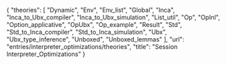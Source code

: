 {
    "theories": [
        "Dynamic",
        "Env",
        "Env_list",
        "Global",
        "Inca",
        "Inca_to_Ubx_compiler",
        "Inca_to_Ubx_simulation",
        "List_util",
        "Op",
        "OpInl",
        "Option_applicative",
        "OpUbx",
        "Op_example",
        "Result",
        "Std",
        "Std_to_Inca_compiler",
        "Std_to_Inca_simulation",
        "Ubx",
        "Ubx_type_inference",
        "Unboxed",
        "Unboxed_lemmas"
    ],
    "url": "entries/interpreter_optimizations/theories",
    "title": "Session Interpreter_Optimizations"
}
